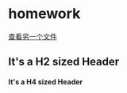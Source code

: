 # homework

[查看另一个文件](https://github.com/Alan-Dong/homework/blob/main/README.md)





## It's a H2 sized Header



#### It's a H4 sized Header
